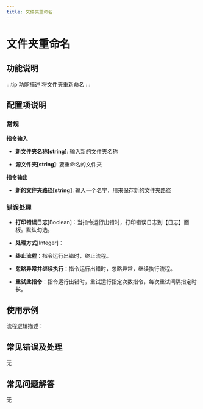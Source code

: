 ```yaml
---
title: 文件夹重命名
---
```


# 文件夹重命名

## 功能说明

:::tip 功能描述
将文件夹重新命名
:::

## 配置项说明

### 常规

**指令输入**

- **新文件夹名称[string]**: 输入新的文件夹名称

- **源文件夹[string]**: 要重命名的文件夹


**指令输出**

- **新的文件夹路径[string]**: 输入一个名字，用来保存新的文件夹路径

### 错误处理

- **打印错误日志**[Boolean]：当指令运行出错时，打印错误日志到【日志】面板。默认勾选。

- **处理方式**[Integer]：

 - **终止流程**：指令运行出错时，终止流程。

 - **忽略异常并继续执行**：指令运行出错时，忽略异常，继续执行流程。

 - **重试此指令**：指令运行出错时，重试运行指定次数指令，每次重试间隔指定时长。

## 使用示例

流程逻辑描述：

## 常见错误及处理

无

## 常见问题解答

无

